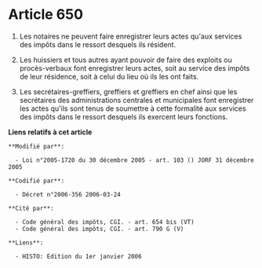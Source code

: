 # Article 650

1. Les notaires ne peuvent faire enregistrer leurs actes qu'aux services des impôts dans le ressort desquels ils résident.

2. Les huissiers et tous autres ayant pouvoir de faire des exploits ou procès-verbaux font enregistrer leurs actes, soit au
service des impôts de leur résidence, soit à celui du lieu où ils les ont faits.

3. Les secrétaires-greffiers, greffiers et greffiers en chef ainsi que les secrétaires des administrations centrales et
municipales font enregistrer les actes qu'ils sont tenus de soumettre à cette formalité aux services des impôts dans le
ressort desquels ils exercent leurs fonctions.

**Liens relatifs à cet article**

	**Modifié par**:

	  - Loi n°2005-1720 du 30 décembre 2005 - art. 103 () JORF 31 décembre 2005

	**Codifié par**:

	  - Décret n°2006-356 2006-03-24

	**Cité par**:

	  - Code général des impôts, CGI. - art. 654 bis (VT)
	  - Code général des impôts, CGI. - art. 790 G (V)

	**Liens**:

	  - HISTO: Edition du 1er janvier 2006

